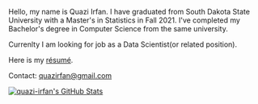 Hello, my name is Quazi Irfan. I have graduated from South Dakota State University with a Master's in Statistics in Fall 2021. I've completed my Bachelor's degree in Computer Science from the same university.

Currenlty I am looking for job as a Data Scientist(or related position). 

Here is my [résumé](https://github.com/quazi-irfan/quazi-irfan/raw/main/Quazi%20Irfan.pdf).

Contact: quazirfan@gmail.com

[![quazi-irfan's GitHub Stats](https://github-readme-stats.vercel.app/api?username=quazi-irfan&show_icons=true)](https://github.com/quazi-irfan?hide_rank=false)
